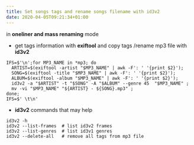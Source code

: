 ```yaml
---
title: Set songs tags and rename songs filename with id3v2
date: 2020-04-05T09:21:34+01:00
---
```


in **oneliner and mass renaming** mode

* get tags information with **exiftool** and copy tags /rename mp3 file with **id3v2**

```shell
IFS=$'\n';for MP3_NAME in *mp3; do
  ARTIST=$(exiftool -artist "$MP3_NAME" | awk -F': ' '{print $2}');
  SONG=$(exiftool -title "$MP3_NAME" | awk -F': ' '{print $2}');
  ALBUM=$(exiftool -album "$MP3_NAME" | awk -F': ' '{print $2}');
  id3v2 -a "$ARTIST" -t "$SONG" -A "$ALBUM" --genre 45  "$MP3_NAME" ;
  mv -vi "$MP3_NAME" "${ARTIST} - ${SONG}.mp3" ;
done;
IFS=$' \t\n'
```
* **id3v2** commands that may help

```shell
id3v2 -h
id3v2 --list-frames  # list id3v2 frames
id3v2 --list-genres  # list id3v1 genres
id3v2 --delete-all   # remove all tags from mp3 file
```
